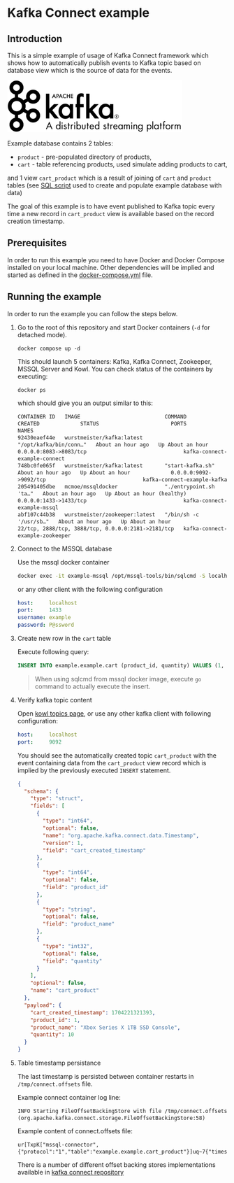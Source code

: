 # Kafka Connect example

## <a name="introduction"></a>Introduction

This is a simple example of usage of Kafka Connect framework which shows how to automatically publish events to Kafka topic 
based on database view which is the source of data for the events.

![Kafka logo](images/kafka-logo.png)

Example database contains 2 tables:

* `product` - pre-populated directory of products,
* `cart` - table referencing products, used simulate adding products to cart,

and 1 view `cart_product` which is a result of joining of `cart` and `product` tables 
(see [SQL script](setup/setup-mssql.sql) used to create and populate example database with data)

The goal of this example is to have event published to Kafka topic every time a new record in `cart_product` 
view is available based on the record creation timestamp.

## <a name="prerequisites"></a>Prerequisites

In order to run this example you need to have Docker and Docker Compose installed on your local machine. Other
dependencies will be implied and started as defined in the [docker-compose.yml](docker-compose.yml) file.

## <a name="running-the-example"></a>Running the example

In order to run the example you can follow the steps below.

1. Go to the root of this repository and start Docker containers (`-d` for detached mode).

    ```shell
    docker compose up -d
    ```

    This should launch 5 containers: Kafka, Kafka Connect, Zookeeper, MSSQL Server and Kowl.
    You can check status of the containers by executing:

    ```shell
    docker ps
    ```

    which should give you an output similar to this:

    ```shell
    CONTAINER ID   IMAGE                           COMMAND                  CREATED             STATUS                       PORTS                                                NAMES
    92430eaef44e   wurstmeister/kafka:latest       "/opt/kafka/bin/conn…"   About an hour ago   Up About an hour             0.0.0.0:8083->8083/tcp                               kafka-connect-example-connect
    748bc0fe065f   wurstmeister/kafka:latest       "start-kafka.sh"         About an hour ago   Up About an hour             0.0.0.0:9092->9092/tcp                               kafka-connect-example-kafka
    205491405dbe   mcmoe/mssqldocker               "./entrypoint.sh 'ta…"   About an hour ago   Up About an hour (healthy)   0.0.0.0:1433->1433/tcp                               kafka-connect-example-mssql
    abf107c44b38   wurstmeister/zookeeper:latest   "/bin/sh -c '/usr/sb…"   About an hour ago   Up About an hour             22/tcp, 2888/tcp, 3888/tcp, 0.0.0.0:2181->2181/tcp   kafka-connect-example-zookeeper
    ```

1. Connect to the MSSQL database

    Use the mssql docker container

    ```sh
    docker exec -it example-mssql /opt/mssql-tools/bin/sqlcmd -S localhost -U example -P "P@ssword"
    ```

    or any other client with the following configuration

    ```yaml
    host:     localhost
    port:     1433
    username: example
    password: P@ssword
    ```

1. Create new row in the `cart` table

    Execute following query:

    ```sql
    INSERT INTO example.example.cart (product_id, quantity) VALUES (1, 10);
    ```

    > When using sqlcmd from mssql docker image, execute `go` command to actually execute the insert.

1. Verify kafka topic content

    Open [kowl topics page](http://localhost:8085/topics), or use any other kafka client with following configuration:

    ```yaml
    host:     localhost
    port:     9092
    ```

    You should see the automatically created topic `cart_product` with the event containing data from the
    `cart_product` view record which is implied by the previously executed `INSERT` statement.

    ```json
    {
      "schema": {
        "type": "struct",
        "fields": [
          {
            "type": "int64",
            "optional": false,
            "name": "org.apache.kafka.connect.data.Timestamp",
            "version": 1,
            "field": "cart_created_timestamp"
          },
          {
            "type": "int64",
            "optional": false,
            "field": "product_id"
          },
          {
            "type": "string",
            "optional": false,
            "field": "product_name"
          },
          {
            "type": "int32",
            "optional": false,
            "field": "quantity"
          }
        ],
        "optional": false,
        "name": "cart_product"
      },
      "payload": {
        "cart_created_timestamp": 1704221321393,
        "product_id": 1,
        "product_name": "Xbox Series X 1TB SSD Console",
        "quantity": 10
      }
    }
    ```

1. Table timestamp persistance

    The last timestamp is persisted between container restarts in `/tmp/connect.offsets` file.

    Example connect container log line:

    ```text
    INFO Starting FileOffsetBackingStore with file /tmp/connect.offsets (org.apache.kafka.connect.storage.FileOffsetBackingStore:58)
    ```

    Example content of connect.offsets file:

    ```text
    ur[TxpK["mssql-connector",{"protocol":"1","table":"example.example.cart_product"}]uq~7{"timestamp_nanos":410000000,"timestamp":1704899400410}x
    ```

    There is a number of different offset backing stores implementations available in [kafka connect repository](https://github.com/a0x8o/kafka/tree/master/connect/runtime/src/main/java/org/apache/kafka/connect/storage)
